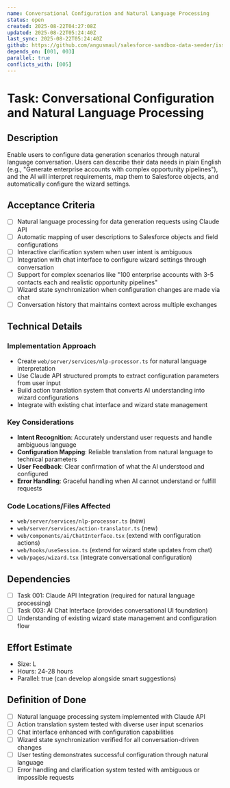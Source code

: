 ```yaml
---
name: Conversational Configuration and Natural Language Processing
status: open
created: 2025-08-22T04:27:08Z
updated: 2025-08-22T05:24:40Z
last_sync: 2025-08-22T05:24:40Z
github: https://github.com/angusmaul/salesforce-sandbox-data-seeder/issues/9
depends_on: [001, 003]
parallel: true
conflicts_with: [005]
---
```


# Task: Conversational Configuration and Natural Language Processing

## Description
Enable users to configure data generation scenarios through natural language conversation. Users can describe their data needs in plain English (e.g., "Generate enterprise accounts with complex opportunity pipelines"), and the AI will interpret requirements, map them to Salesforce objects, and automatically configure the wizard settings.

## Acceptance Criteria
- [ ] Natural language processing for data generation requests using Claude API
- [ ] Automatic mapping of user descriptions to Salesforce objects and field configurations
- [ ] Interactive clarification system when user intent is ambiguous
- [ ] Integration with chat interface to configure wizard settings through conversation
- [ ] Support for complex scenarios like "100 enterprise accounts with 3-5 contacts each and realistic opportunity pipelines"
- [ ] Wizard state synchronization when configuration changes are made via chat
- [ ] Conversation history that maintains context across multiple exchanges

## Technical Details

### Implementation Approach
- Create `web/server/services/nlp-processor.ts` for natural language interpretation
- Use Claude API structured prompts to extract configuration parameters from user input
- Build action translation system that converts AI understanding into wizard configurations
- Integrate with existing chat interface and wizard state management

### Key Considerations
- **Intent Recognition**: Accurately understand user requests and handle ambiguous language
- **Configuration Mapping**: Reliable translation from natural language to technical parameters
- **User Feedback**: Clear confirmation of what the AI understood and configured
- **Error Handling**: Graceful handling when AI cannot understand or fulfill requests

### Code Locations/Files Affected
- `web/server/services/nlp-processor.ts` (new)
- `web/server/services/action-translator.ts` (new)
- `web/components/ai/ChatInterface.tsx` (extend with configuration actions)
- `web/hooks/useSession.ts` (extend for wizard state updates from chat)
- `web/pages/wizard.tsx` (integrate conversational configuration)

## Dependencies
- [ ] Task 001: Claude API Integration (required for natural language processing)
- [ ] Task 003: AI Chat Interface (provides conversational UI foundation)
- [ ] Understanding of existing wizard state management and configuration flow

## Effort Estimate
- Size: L
- Hours: 24-28 hours
- Parallel: true (can develop alongside smart suggestions)

## Definition of Done
- [ ] Natural language processing system implemented with Claude API
- [ ] Action translation system tested with diverse user input scenarios
- [ ] Chat interface enhanced with configuration capabilities
- [ ] Wizard state synchronization verified for all conversation-driven changes
- [ ] User testing demonstrates successful configuration through natural language
- [ ] Error handling and clarification system tested with ambiguous or impossible requests